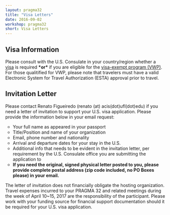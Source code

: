 ```yaml
---
layout: pragma32
title: "Visa Letters"
date: 2016-09-02
workshop: pragma32
short: Visa Letters
---
```


## Visa Information

<p>
Please consult with the U.S. Consulate in your country/region whether a <a href="https://travel.state.gov/content/visas/en.html" target="_blank">visa</a> 
is required <strong>*or*</strong> if you are eligible for the 
<a href="https://travel.state.gov/content/travel/en/us-visas/tourism-visit/visa-waiver-program.html" target="_blank">visa-exempt program (VWP)</a>. 
For those qualitified for VWP, please note that travelers must have a valid Electronic System for Travel Authorization (ESTA) approval prior to travel. 
</p>

## Invitation Letter

<p>
Please contact Renato Figueiredo (renato (at) acis(dot)ufl(dot)edu) if you need a letter of invitation to support your U.S. visa application. Please provide the information below in your email request: <br />
<ul type="circle">
<li>Your full name as appeared in your passport </li>
<li>Title/Position and name of your organization</li>
<li>Email, phone number and nationality</li>
<li>Arrival and departure dates for your stay in the U.S.</li>
<li>Additional info that needs to be evident in the invitation letter, per requirement by the U.S. Consulate office you are submitting the application to</li>
<li><strong>If you need the original, signed physical letter posted to you, please provide complete postal address (zip code included, no PO Boxes please) in your email.</strong></li>
</ul>
</p>

<p>
The letter of invitation does not financially obligate the hosting organization. Travel expenses incurred to your PRAGMA 32 and related meetings during the week of April 10~15, 2017 are the responsibility of the participant. Please work with your funding source for financial support documentation should it be required for your U.S. visa application. 
</p>
